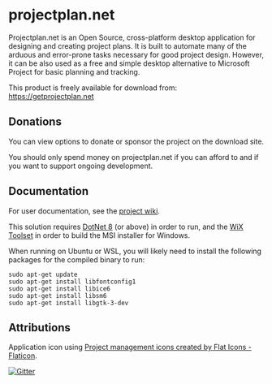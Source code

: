 # projectplan.net

Projectplan.net is an Open Source, cross-platform desktop application for designing and creating project plans. It is built to automate many of the arduous and error-prone tasks necessary for good project design. However, it can be also used as a free and simple desktop alternative to Microsoft Project for basic planning and tracking.

This product is freely available for download from: https://getprojectplan.net

## Donations

You can view options to donate or sponsor the project on the download site.

You should only spend money on projectplan.net if you can afford to and if you want to support ongoing development.

## Documentation

For user documentation, see the [project wiki](https://github.com/countincognito/Zametek.ProjectPlan/wiki).

This solution requires [DotNet 8](https://dotnet.microsoft.com/en-us/download/dotnet/8.0) (or above) in order to run, and the [WiX Toolset](https://marketplace.visualstudio.com/items?itemName=WixToolset.WixToolsetVisualStudio2022Extension) in order to build the MSI installer for Windows.

When running on Ubuntu or WSL, you will likely need to install the following packages for the compiled binary to run:

```
sudo apt-get update
sudo apt-get install libfontconfig1
sudo apt-get install libice6
sudo apt-get install libsm6
sudo apt-get install libgtk-3-dev
```

## Attributions

Application icon using [Project management icons created by Flat Icons - Flaticon](https://www.flaticon.com/free-icons/project-management).

[![Gitter](https://badges.gitter.im/Zametek-ProjectPlan/Lobby.svg)](https://gitter.im/Zametek-ProjectPlan/Lobby?utm_source=badge&utm_medium=badge&utm_campaign=pr-badge&utm_content=badge)
